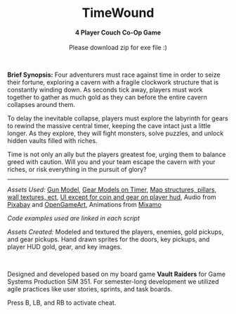 <div align="center">
 
# TimeWound
</h1>
<div align="center">
 
  **4 Player Couch Co-Op Game**  
 <br>
 Please download zip for exe file :) 
 </div>
 <br>
 <div align="left">
  
 **Brief Synopsis:** Four adventurers must race against time in order to seize their fortune, exploring a cavern with a fragile clockwork structure that is constantly winding down. As seconds tick away, players must work together to gather as much gold as they can before the entire cavern collapses around them.

To delay the inevitable collapse, players must explore the labyrinth for gears to rewind the massive central timer, keeping the cave intact just a little longer. As they explore, they will fight monsters, solve puzzles, and unlock hidden vaults filled with riches.

Time is not only an ally but the players greatest foe, urging them to balance greed with caution. Will you and your team escape the cavern with your riches, or risk everything in the pursuit of glory?

 <hr/>
 
*Assets Used:* [Gun Model](https://opengameart.org/content/pirate-low-poly-pistol-gun), [Gear Models on Timer](https://assetstore.unity.com/packages/tools/game-toolkits/chain-and-gear-generator-273628), [Map structures, pillars, wall textures, ect](https://assetstore.unity.com/packages/3d/environments/dungeons/dungeon-modular-pack-295430), [UI except for coin and gear on player hud](https://assetstore.unity.com/packages/2d/gui/icons/steampunkui-238976), Audio from [Pixabay](https://pixabay.com) and [OpenGameArt](https://opengameart.org), Animations from [Mixamo](https://www.mixamo.com/)

*Code examples used are linked in each script*

*Assets Created:* Modeled and textured the players, enemies, gold pickups, and gear pickups. Hand drawn sprites for the doors, key pickups, and player HUD gold, gear, and key images. 

<br>

Designed and developed based on my board game **Vault Raiders** for Game Systems Production SIM 351. For semester-long development we utilized agile practices like user stories, sprints, and task boards.

Press B, LB, and RB to activate cheat. 
